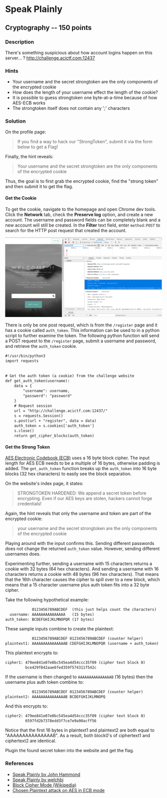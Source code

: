 # Speak Plainly

## Cryptography -- 150 points

### Description

There's something suspicious about how account logins happen on this server... ? http://challenge.acictf.com:12437

### Hints

* Your username and the secret strongtoken are the only components of the encrypted cookie
* How does the length of your username effect the length of the cookie?
* It is possible to guess strongtoken one byte-at-a-time because of how AES-ECB works
* The strongtoken itself does not contain any ';' characters

### Solution
On the profile page:
> If you find a way to hack our "StrongToken", submit it via the form below to get a Flag!

Finally, the hint reveals:
> Your username and the secret strongtoken are the only components of the encrypted cookie

Thus, the goal is to first grab the encrypted cookie, find the "strong token" and then submit it to get the flag.

#### Get the Cookie
To get the cookie, navigate to the homepage and open Chrome dev tools. Click the **Network** tab, check the **Preserve log** option, and create a new account. The username and password fields can be completely blank and a new account will still be created. In the **Filter** text field, enter `method:POST` to search for the HTTP post request that created the account.

![Screenshot](./screenshot1.png)

There is only be one post request, which is from the `/register` page and it has a cookie called `auth_token`. This information can be used to in a python script to further examine the token. The following python function will send a POST request to the `/register` page, submit a username and password, and retrieve the `auth_token` cookie. 

```
#!/usr/bin/python3
import requests


# Get the auth token (a cookie) from the challenge website
def get_auth_token(username):
    data = {
        "username": username,
        "password": "password"
    }
    # Request session
    url = "http://challenge.acictf.com:12437/"
    s = requests.Session()
    s.post(url + "register", data = data)
    auth_token = s.cookies['auth_token']
    s.close()
    return get_cipher_blocks(auth_token)
```

#### Get the Strong Token
[AES Electronic Codebook (ECB)][1] uses a 16 byte block cipher. The input length for AES ECB needs to be a multiple of 16 bytes, otherwise padding is added. The `get_auth_token` function breaks up the `auth_token` into 16 byte blocks (32 hex characters) to easily see the block separation.

On the website's index page, it states: 
> STRONGTOKEN HARDENED: We append a secret token before encrypting. Even if our AES keys are stolen, hackers cannot forge credentials!

Again, the hint reveals that only the username and token are part of the encrypted cookie:
> your username and the secret strongtoken are the only components of the encrypted cookie

Playing around with the input confirms this. Sending different passwords does not change the returned `auth_token` value. However, sending different usernames does.

Experimenting further, sending a username with 15 characters returns a cookie with 32 bytes (64 hex characters). And sending a username with 16 characters returns a cookie with 48 bytes (96 hex characters). That means that the 16th character causes the cipher to spill over to a new block, which means that a 15 character username plus auth token fits into a 32 byte cipher.

Take the following hypothetical example:
```
            0123456789ABCDEF  (this just helps count the characters)
  username: AAAAAAAAAAAAAAA   (15 bytes)
auth_token: BCDEFGHIJKLMNOPQR (17 bytes)
```
These sample inputs combine to create the plaintext:
```
            0123456789ABCDEF 0123456789ABCDEF (counter helper)            
plaintext1: AAAAAAAAAAAAAAAB CDEFGHIJKLMNOPQR (username + auth_token)
```

This plaintext encrypts to:
```
cipher1: 479ee841e07e0bc545ea4d54ccc35f09 (cipher text block 0)
         bce429f842aae6fed359f574311f542c
```

If the username is then changed to `AAAAAAAAAAAAAAAB` (16 bytes) then the username plus auth token combine to:
```
            0123456789ABCDEF 0123456789ABCDEF (counter helper)
plaintext2: AAAAAAAAAAAAAAAB BCDEFGHIJKLMNOPQ 
```
And this encrypts to:
```
cipher2: 479ee841e07e0bc545ea4d54ccc35f09 (cipher text block 0)
         6597fd2b7378edd3f7ce7e9a90acff56 
```

Notice that the first 16 bytes in plaintext1 and plaintext2 are both equal to "AAAAAAAAAAAAAAAB".
As a result, both block0's of ciphertext1 and ciphertext2 are identical.

Plugin the found secret token into the website and get the flag.

### References
* [Speak Plainly by John Hammond](https://youtu.be/f-iz_ZAS258)
* [Speak Plainly by welchbj](https://github.com/welchbj/ctf/tree/master/writeups/2020/CyberStakes/speak-plainly)
* [Block Cipher Mode (Wikipedia)][1]
* [Chosen Plaintext attack on AES in ECB mode][2]

[1]: https://en.wikipedia.org/wiki/Block_cipher_mode_of_operation#Electronic_codebook_(ECB)
[2]: https://crypto.stackexchange.com/questions/42891/chosen-plaintext-attack-on-aes-in-ecb-mode